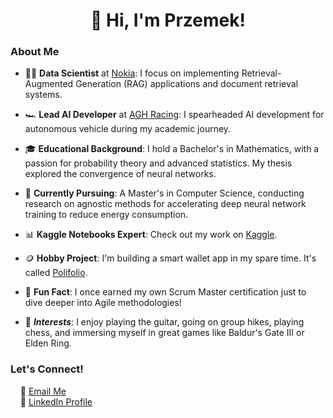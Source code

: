 <h1 align="center">👋 Hi, I'm Przemek!</h1>

### About Me

- 🧑‍💻 **Data Scientist** at [Nokia](https://www.nokia.com/): I focus on implementing Retrieval-Augmented Generation (RAG) applications and document retrieval systems.
  
- 🏎️ **Lead AI Developer** at [AGH Racing](https://www.racing.agh.edu.pl/en/home/): I spearheaded AI development for autonomous vehicle during my academic journey.

- 🎓 **Educational Background**: I hold a Bachelor's in Mathematics, with a passion for probability theory and advanced statistics. My thesis explored the convergence of neural networks.
  
- 📖 **Currently Pursuing**: A Master's in Computer Science, conducting research on agnostic methods for accelerating deep neural network training to reduce energy consumption.

- 📊 **Kaggle Notebooks Expert**: Check out my work on [Kaggle](https://www.kaggle.com/przemyslawbar).

- 🪙 **Hobby Project**: I'm building a smart wallet app in my spare time. It's called [Polifolio](https://github.com/Przemyslaw11/polifolio).
  
- 🔎 **Fun Fact**: I once earned my own Scrum Master certification just to dive deeper into Agile methodologies!

- 💚 ***Interests***: I enjoy playing the guitar, going on group hikes, playing chess, and immersing myself in great games like Baldur's Gate III or Elden Ring.

### Let's Connect!  
&nbsp;&nbsp;&nbsp;&nbsp;📧 [Email Me](mailto:spyraprzemyslaw11@gmail.com)  
&nbsp;&nbsp;&nbsp;&nbsp;🔗 [LinkedIn Profile](https://www.linkedin.com/in/przemyslaw-spyra)  
